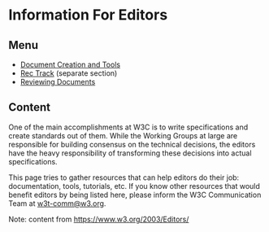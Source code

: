 # Information For Editors
## Menu
* [Document Creation and Tools](tools.md)
* [Rec Track](index.md) (separate section)
* [Reviewing Documents](reviewing.md)

## Content
One of the main accomplishments at W3C is to write specifications and create standards out of them. While the Working Groups at large are responsible for building consensus on the technical decisions, the editors have the heavy responsibility of transforming these decisions into actual specifications.

This page tries to gather resources that can help editors do their job: documentation, tools, tutorials, etc. If you know other resources that would benefit editors by being listed here, please inform the W3C Communication Team at w3t-comm@w3.org.

Note: content from <https://www.w3.org/2003/Editors/>

